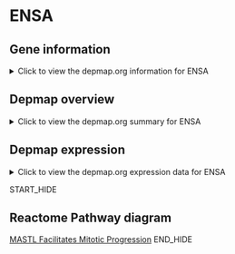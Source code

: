 <h1>ENSA</h1>

<h2>Gene information</h2>
<details>
  <summary>Click to view the depmap.org information for ENSA</summary>
  <iframe src="https://depmap.org/portal/gene/ENSA?tab=about" style="border:none;width:100%;height:800px"></iframe>
</details>

<h2>Depmap overview</h2>
<details>
  <summary>Click to view the depmap.org summary for ENSA</summary>
  <iframe src="https://depmap.org/portal/gene/ENSA?tab=overview" style="border:none;width:100%;height:800px"></iframe>
</details>

<h2>Depmap expression</h2>
<details>
  <summary>Click to view the depmap.org expression data for ENSA</summary>
  <iframe src="https://depmap.org/portal/gene/ENSA?tab=characterization" style="border:none;width:100%;height:800px"></iframe>
</details>


START_HIDE
<h2>Reactome Pathway diagram</h2>
<a href="https://reactome.org/PathwayBrowser/#/R-HSA-2465910">MASTL Facilitates Mitotic Progression</a>
END_HIDE


